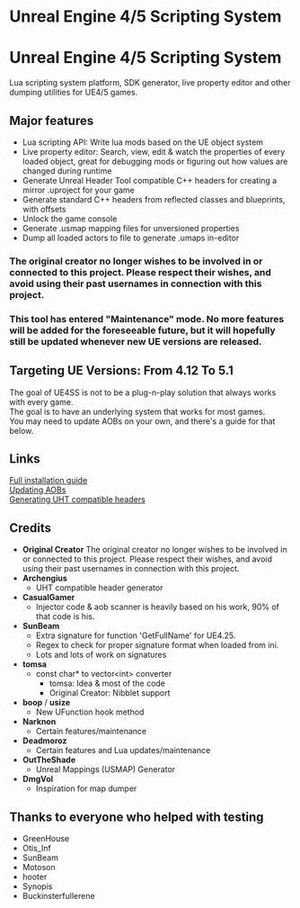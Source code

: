 # Unreal Engine 4/5 Scripting System

# Unreal Engine 4/5 Scripting System

Lua scripting system platform, SDK generator, live property editor and other dumping utilities for UE4/5 games. 

## Major features

- Lua scripting API: Write lua mods based on the UE object system
- Live property editor: Search, view, edit & watch the properties of every loaded object, great for debugging mods or figuring out how values are changed during runtime
- Generate Unreal Header Tool compatible C++ headers for creating a mirror .uproject for your game
- Generate standard C++ headers from reflected classes and blueprints, with offsets
- Unlock the game console
- Generate .usmap mapping files for unversioned properties
- Dump all loaded actors to file to generate .umaps in-editor

### The original creator no longer wishes to be involved in or connected to this project.  Please respect their wishes, and avoid using their past usernames in connection with this project.

### This tool has entered "Maintenance" mode. No more features will be added for the foreseeable future, but it will hopefully still be updated whenever new UE versions are released.

## Targeting UE Versions: From 4.12 To 5.1



The goal of UE4SS is not to be a plug-n-play solution that always works with every game.  
The goal is to have an underlying system that works for most games.  
You may need to update AOBs on your own, and there's a guide for that below.

## Links

[Full installation guide](https://github.com/UE4SS/UE4SS/blob/master/Guides/FullInstallationGuide.md)  
[Updating AOBs](https://github.com/UE4SS/UE4SS/blob/master/Guides/FixingBrokenAOBs.md)  
[Generating UHT compatible headers](https://github.com/UE4SS/UE4SS/wiki/Generating-UHT-compatible-headers)

## Credits

- **Original Creator** The original creator no longer wishes to be involved in or connected to  this project.  Please respect their wishes, and avoid using their past usernames in connection with this project.
- **Archengius**
  - UHT compatible header generator
- **CasualGamer**
  - Injector code & aob scanner is heavily based on his work, 90% of that code is his.
- **SunBeam**
  - Extra signature for function 'GetFullName' for UE4.25.
  - Regex to check for proper signature format when loaded from ini.
  - Lots and lots of work on signatures
- **tomsa**
  - const char* to vector\<int> converter
    - tomsa: Idea & most of the code
    - Original Creator: Nibblet support
- **boop** / **usize**
  - New UFunction hook method
- **Narknon**
  - Certain features/maintenance
- **Deadmoroz**
  - Certain features and Lua updates/maintenance
- **OutTheShade**
  - Unreal Mappings (USMAP) Generator
- **DmgVol**
  - Inspiration for map dumper

## Thanks to everyone who helped with testing

- GreenHouse
- Otis_Inf
- SunBeam
- Motoson
- hooter
- Synopis
- Buckinsterfullerene